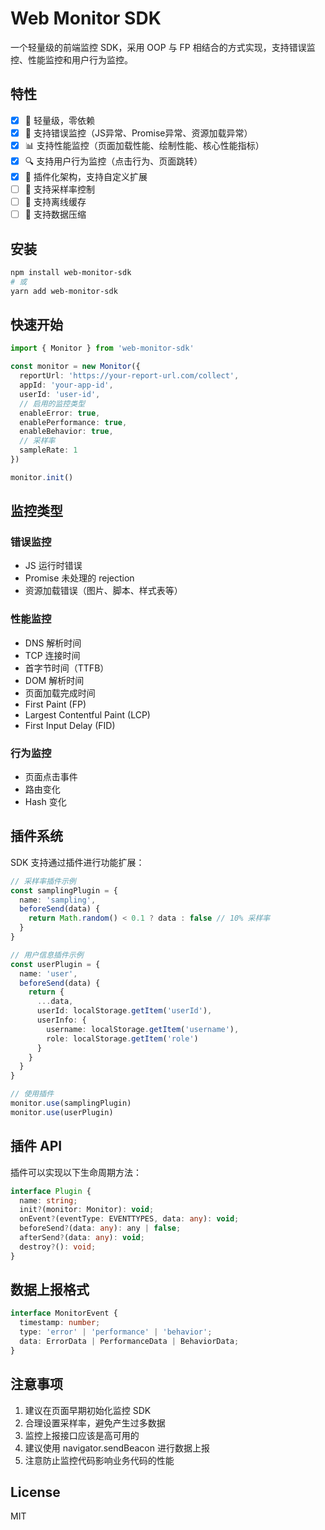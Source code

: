 # Web Monitor SDK

一个轻量级的前端监控 SDK，采用 OOP 与 FP 相结合的方式实现，支持错误监控、性能监控和用户行为监控。

## 特性

-[x] 🚀 轻量级，零依赖
-[x] 🎯 支持错误监控（JS异常、Promise异常、资源加载异常）
-[x] 📊 支持性能监控（页面加载性能、绘制性能、核心性能指标）
-[x] 🔍 支持用户行为监控（点击行为、页面跳转）
-[x] 🔌 插件化架构，支持自定义扩展
-[ ] 🌊 支持采样率控制
-[ ] 💾 支持离线缓存
-[ ] 🔄 支持数据压缩

## 安装

```bash
npm install web-monitor-sdk
# 或
yarn add web-monitor-sdk
```

## 快速开始

```typescript
import { Monitor } from 'web-monitor-sdk'

const monitor = new Monitor({
  reportUrl: 'https://your-report-url.com/collect',
  appId: 'your-app-id',
  userId: 'user-id',
  // 启用的监控类型
  enableError: true,
  enablePerformance: true,
  enableBehavior: true,
  // 采样率
  sampleRate: 1
})

monitor.init()
```

## 监控类型

### 错误监控
- JS 运行时错误
- Promise 未处理的 rejection
- 资源加载错误（图片、脚本、样式表等）

### 性能监控
- DNS 解析时间
- TCP 连接时间
- 首字节时间（TTFB）
- DOM 解析时间
- 页面加载完成时间
- First Paint (FP)
- Largest Contentful Paint (LCP)
- First Input Delay (FID)

### 行为监控
- 页面点击事件
- 路由变化
- Hash 变化

## 插件系统

SDK 支持通过插件进行功能扩展：

```typescript
// 采样率插件示例
const samplingPlugin = {
  name: 'sampling',
  beforeSend(data) {
    return Math.random() < 0.1 ? data : false // 10% 采样率
  }
}

// 用户信息插件示例
const userPlugin = {
  name: 'user',
  beforeSend(data) {
    return {
      ...data,
      userId: localStorage.getItem('userId'),
      userInfo: {
        username: localStorage.getItem('username'),
        role: localStorage.getItem('role')
      }
    }
  }
}

// 使用插件
monitor.use(samplingPlugin)
monitor.use(userPlugin)
```

## 插件 API

插件可以实现以下生命周期方法：

```typescript
interface Plugin {
  name: string;
  init?(monitor: Monitor): void;
  onEvent?(eventType: EVENTTYPES, data: any): void;
  beforeSend?(data: any): any | false;
  afterSend?(data: any): void;
  destroy?(): void;
}
```

## 数据上报格式

```typescript
interface MonitorEvent {
  timestamp: number;
  type: 'error' | 'performance' | 'behavior';
  data: ErrorData | PerformanceData | BehaviorData;
}
```

## 注意事项

1. 建议在页面早期初始化监控 SDK
2. 合理设置采样率，避免产生过多数据
3. 监控上报接口应该是高可用的
4. 建议使用 navigator.sendBeacon 进行数据上报
5. 注意防止监控代码影响业务代码的性能

## License

MIT
